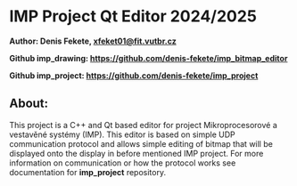 # IMP Project Qt Editor 2024/2025

**Author: Denis Fekete, xfeket01@fit.vutbr.cz**

**Github imp_drawing: https://github.com/denis-fekete/imp_bitmap_editor**

**Github imp_project: https://github.com/denis-fekete/imp_project**

## About:
This project is a C++ and Qt based editor for project Mikroprocesorové a vestavěné systémy (IMP). This editor is based on simple UDP communication protocol and allows simple editing of bitmap that will be displayed onto the display in before mentioned IMP project. 
For more information on communication or how the protocol works see documentation for **imp_project** repository. 
